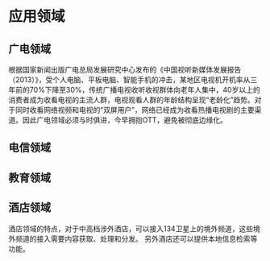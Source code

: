 # 应用领域

## 广电领域

根据国家新闻出版广电总局发展研究中心发布的《中国视听新媒体发展报告（2013）》，受个人电脑、平板电脑、智能手机的冲击，某地区电视机开机率从三年前的70%下降至30%，传统广播电视收听收视群体向老年人集中，40岁以上的消费者成为收看电视的主流人群，电视观看人群的年龄结构呈现“老龄化”趋势。对于同时收看网络视频和电视的“双屏用户”，网络已经成为收看热播电视剧的主要渠道。因此广电领域必须与时俱进，今早拥抱OTT，避免被彻底边缘化。

## 电信领域


## 教育领域

## 酒店领域

酒店领域的特点，对于中高档涉外酒店，可以接入134卫星上的境外频道，这些境外频道的接入需要内容获取、处理和分发。
另外酒店还可以提供本地信息检索等功能。
 

